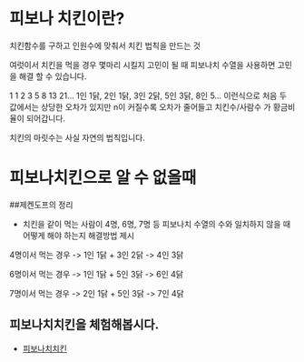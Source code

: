 # 피보나 치킨이란?

치킨함수를 구하고 인원수에 맞춰서 치킨 법칙을 만드는 것

여럿이서 치킨을 먹을 경우 몇마리 시킬지 고민이 될 때
피보나치 수열을 사용하면 고민을 해결 할 수 있습니다.

1 1 2 3 5 8 13 21...
1인 1닭,  2인 1닭, 3인 2닭, 5인 3닭, 8인 5... 이런식으로
처음 두 값에서는 상당한 오차가 있지만 n이 커질수록 오차가 줄어들고 치킨수/사람수 가 황금비율이 되어갑니다.

치킨의 마릿수는 사실 자연의 법칙입니다.


# 피보나치킨으로 알 수 없을때

##제켄도프의 정리

- 치킨을 같이 먹는 사람이 4명, 6명, 7명 등 피보나치 수열의 수와 일치하지 않을 때 어떻게 해야 하는지 해결방법 제시

4명이서 먹는 경우 -> 1인 1닭 + 3인 2닭 -> 4인 3닭

6명이서 먹는 경우 -> 1인 1닭 + 5인 3닭 -> 6인 4닭

7명이서 먹는 경우 -> 2인 1닭 + 5인 3닭 -> 7인 4닭

## 피보나치치킨을 체험해봅시다.
- [피보나치치킨](http://fibonachicken.herokuapp.com/)
